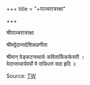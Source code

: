 +++
title = "+पाञ्चरात्ररक्षा"

+++

श्रीपाञ्चरात्ररक्षा  
  
श्रीमद्वेदान्तदेशिकप्रणीता  
  
श्रीमान् वेङ्कटनाथार्यः कवितार्किककेसरी ।  
वेदान्ताचार्यवर्यो मे सन्निधत्तं सदा हृदि ॥  
  
  


Source: [TW](https://archive.org/details/tattvatikanikseparakshasancharitrarakshapancaratraraksabook8annangaracharyap.b._202003_699_F/page/n291/mode/2up)
